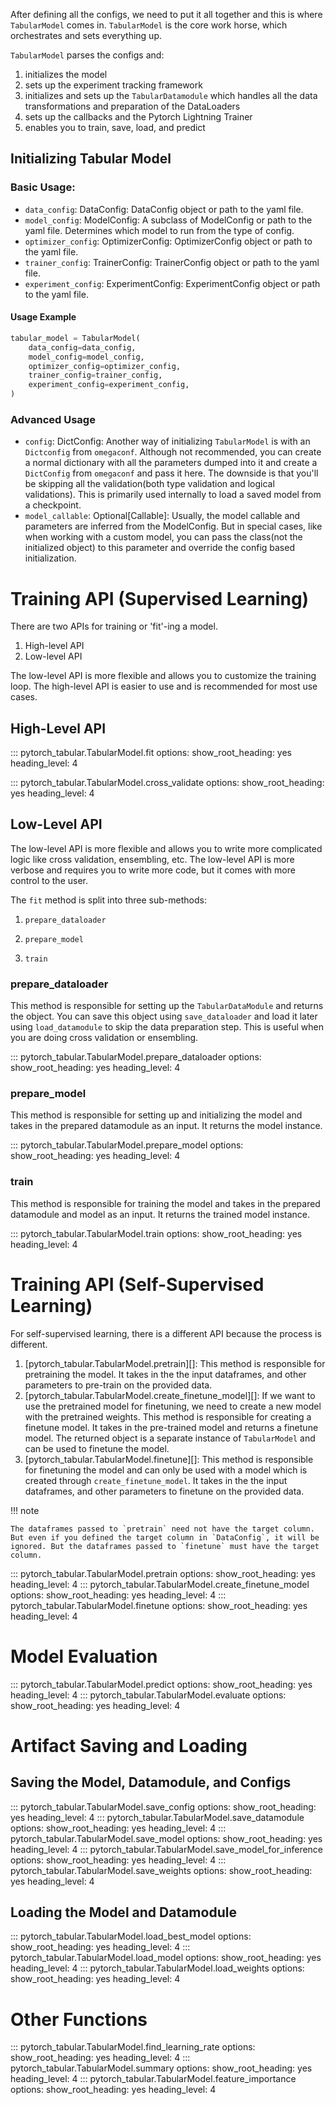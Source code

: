 After defining all the configs, we need to put it all together and this is where `TabularModel` comes in. `TabularModel` is the core work horse, which orchestrates and sets everything up.

`TabularModel` parses the configs and:

1. initializes the model
1. sets up the experiment tracking framework
1. initializes and sets up the `TabularDatamodule` which handles all the data transformations and preparation of the DataLoaders
1. sets up the callbacks and the Pytorch Lightning Trainer
1. enables you to train, save, load, and predict

## Initializing Tabular Model

### Basic Usage:

- `data_config`: DataConfig: DataConfig object or path to the yaml file.
- `model_config`: ModelConfig: A subclass of ModelConfig or path to the yaml file. Determines which model to run from the type of config.
- `optimizer_config`: OptimizerConfig: OptimizerConfig object or path to the yaml file.
- `trainer_config`: TrainerConfig: TrainerConfig object or path to the yaml file.
- `experiment_config`: ExperimentConfig: ExperimentConfig object or path to the yaml file.

#### Usage Example

```python
tabular_model = TabularModel(
    data_config=data_config,
    model_config=model_config,
    optimizer_config=optimizer_config,
    trainer_config=trainer_config,
    experiment_config=experiment_config,
)
```

### Advanced Usage

- `config`: DictConfig: Another way of initializing `TabularModel` is with an `Dictconfig` from `omegaconf`. Although not recommended, you can create a normal dictionary with all the parameters dumped into it and create a `DictConfig` from `omegaconf` and pass it here. The downside is that you'll be skipping all the validation(both type validation and logical validations). This is primarily used internally to load a saved model from a checkpoint.
- `model_callable`: Optional\[Callable\]:  Usually, the model callable and parameters are inferred from the ModelConfig. But in special cases, like when working with a custom model, you can pass the class(not the initialized object) to this parameter and override the config based initialization.

# Training API (Supervised Learning)

There are two APIs for training or 'fit'-ing a model.

1. High-level API
1. Low-level API

The low-level API is more flexible and allows you to customize the training loop. The high-level API is easier to use and is recommended for most use cases.

## High-Level API

::: pytorch_tabular.TabularModel.fit
    options:
        show_root_heading: yes
        heading_level: 4

::: pytorch_tabular.TabularModel.cross_validate
    options:
        show_root_heading: yes
        heading_level: 4

## Low-Level API

The low-level API is more flexible and allows you to write more complicated logic like cross validation, ensembling, etc. The low-level API is more verbose and requires you to write more code, but it comes with more control to the user.

The `fit` method is split into three sub-methods:

1. `prepare_dataloader`

1. `prepare_model`

1. `train`

### prepare_dataloader

This method is responsible for setting up the `TabularDataModule` and returns the object. You can save this object using `save_dataloader` and load it later using `load_datamodule` to skip the data preparation step. This is useful when you are doing cross validation or ensembling.   

::: pytorch_tabular.TabularModel.prepare_dataloader
    options:
        show_root_heading: yes
        heading_level: 4

### prepare_model

This method is responsible for setting up and initializing the model and takes in the prepared datamodule as an input. It returns the model instance.    

::: pytorch_tabular.TabularModel.prepare_model
    options:
        show_root_heading: yes
        heading_level: 4

### train

This method is responsible for training the model and takes in the prepared datamodule and model as an input. It returns the trained model instance.    

::: pytorch_tabular.TabularModel.train
    options:
        show_root_heading: yes
        heading_level: 4

# Training API (Self-Supervised Learning)

For self-supervised learning, there is a different API because the process is different.

1. [pytorch_tabular.TabularModel.pretrain][]: This method is responsible for pretraining the model. It takes in the the input dataframes, and other parameters to pre-train on the provided data.
1. [pytorch_tabular.TabularModel.create_finetune_model][]: If we want to use the pretrained model for finetuning, we need to create a new model with the pretrained weights. This method is responsible for creating a finetune model. It takes in the pre-trained model and returns a finetune model. The returned object is a separate instance of `TabularModel` and can be used to finetune the model.
1. [pytorch_tabular.TabularModel.finetune][]: This method is responsible for finetuning the model and can only be used with a model which is created through `create_finetune_model`. It takes in the the input dataframes, and other parameters to finetune on the provided data.

!!! note

    The dataframes passed to `pretrain` need not have the target column. But even if you defined the target column in `DataConfig`, it will be ignored. But the dataframes passed to `finetune` must have the target column.

::: pytorch_tabular.TabularModel.pretrain
    options:
        show_root_heading: yes
        heading_level: 4
::: pytorch_tabular.TabularModel.create_finetune_model
    options:
        show_root_heading: yes
        heading_level: 4
::: pytorch_tabular.TabularModel.finetune
    options:
        show_root_heading: yes
        heading_level: 4
# Model Evaluation

::: pytorch_tabular.TabularModel.predict
    options:
        show_root_heading: yes
        heading_level: 4
::: pytorch_tabular.TabularModel.evaluate
    options:
        show_root_heading: yes
        heading_level: 4

# Artifact Saving and Loading

## Saving the Model, Datamodule, and Configs

::: pytorch_tabular.TabularModel.save_config
    options:
        show_root_heading: yes
        heading_level: 4
::: pytorch_tabular.TabularModel.save_datamodule
    options:
        show_root_heading: yes
        heading_level: 4
::: pytorch_tabular.TabularModel.save_model
    options:
        show_root_heading: yes
        heading_level: 4
::: pytorch_tabular.TabularModel.save_model_for_inference
    options:
        show_root_heading: yes
        heading_level: 4
::: pytorch_tabular.TabularModel.save_weights
    options:
        show_root_heading: yes
        heading_level: 4

## Loading the Model and Datamodule

::: pytorch_tabular.TabularModel.load_best_model
    options:
        show_root_heading: yes
        heading_level: 4
::: pytorch_tabular.TabularModel.load_model
    options:
        show_root_heading: yes
        heading_level: 4
::: pytorch_tabular.TabularModel.load_weights
    options:
        show_root_heading: yes
        heading_level: 4

# Other Functions

::: pytorch_tabular.TabularModel.find_learning_rate
    options:
        show_root_heading: yes
        heading_level: 4
::: pytorch_tabular.TabularModel.summary
    options:
        show_root_heading: yes
        heading_level: 4
::: pytorch_tabular.TabularModel.feature_importance
    options:
        show_root_heading: yes
        heading_level: 4
